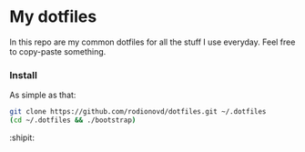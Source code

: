 # My dotfiles

In this repo are my common dotfiles for all the stuff I use everyday.
Feel free to copy-paste something.


### Install

As simple as that:

```bash
git clone https://github.com/rodionovd/dotfiles.git ~/.dotfiles
(cd ~/.dotfiles && ./bootstrap)
```

:shipit:
